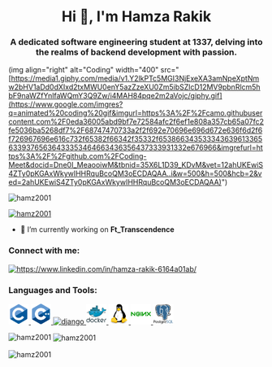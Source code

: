 <h1 align="center">Hi 👋, I'm Hamza Rakik</h1>
<h3 align="center">A dedicated software engineering student at 1337, delving into the realms of backend development with passion.</h3>

(img align="right" alt="Coding" width="400" src="[https://media1.giphy.com/media/v1.Y2lkPTc5MGI3NjExeXA3amNpeXptNmw2bHV1aDd0dXIxd2txMWU0enY5azZzeXU0Zm5ibSZlcD12MV9pbnRlcm5hbF9naWZfYnlfaWQmY3Q9Zw/i4MAH84pqe2m2aVojc/giphy.gif](https://www.google.com/imgres?q=animated%20coding%20gif&imgurl=https%3A%2F%2Fcamo.githubusercontent.com%2F0eda36005abd9bf7e72584afc2f6ef1e808a357cb65a07fc2fe5036ba5268df7%2F68747470733a2f2f692e70696e696d672e636f6d2f6f726967696e616c732f65382f66342f35332f65386634353334363961336563393765636433353464663436356437333931332e676966&imgrefurl=https%3A%2F%2Fgithub.com%2FCoding-Meet&docid=Dne0I_MeaooiwM&tbnid=35X6L1D39_KDvM&vet=12ahUKEwiS4ZTy0pKGAxWkywIHHRquBcoQM3oECDAQAA..i&w=500&h=500&hcb=2&ved=2ahUKEwiS4ZTy0pKGAxWkywIHHRquBcoQM3oECDAQAA)")

<p align="left"> <img src="https://komarev.com/ghpvc/?username=hamz2001&label=Profile%20views&color=0e75b6&style=flat" alt="hamz2001" /> </p>

<p align="left"> <a href="https://github.com/ryo-ma/github-profile-trophy"><img src="https://github-profile-trophy.vercel.app/?username=hamz2001" alt="hamz2001" /></a> </p>

- 🔭 I’m currently working on **Ft_Transcendence**

<h3 align="left">Connect with me:</h3>
<p align="left">
<a href="https://linkedin.com/in/https://www.linkedin.com/in/hamza-rakik-6164a01ab/" target="blank"><img align="center" src="https://raw.githubusercontent.com/rahuldkjain/github-profile-readme-generator/master/src/images/icons/Social/linked-in-alt.svg" alt="https://www.linkedin.com/in/hamza-rakik-6164a01ab/" height="30" width="40" /></a>
</p>

<h3 align="left">Languages and Tools:</h3>
<p align="left"> <a href="https://www.cprogramming.com/" target="_blank" rel="noreferrer"> <img src="https://raw.githubusercontent.com/devicons/devicon/master/icons/c/c-original.svg" alt="c" width="40" height="40"/> </a> <a href="https://www.w3schools.com/cpp/" target="_blank" rel="noreferrer"> <img src="https://raw.githubusercontent.com/devicons/devicon/master/icons/cplusplus/cplusplus-original.svg" alt="cplusplus" width="40" height="40"/> </a> <a href="https://www.djangoproject.com/" target="_blank" rel="noreferrer"> <img src="https://cdn.worldvectorlogo.com/logos/django.svg" alt="django" width="40" height="40"/> </a> <a href="https://www.docker.com/" target="_blank" rel="noreferrer"> <img src="https://raw.githubusercontent.com/devicons/devicon/master/icons/docker/docker-original-wordmark.svg" alt="docker" width="40" height="40"/> </a> <a href="https://www.linux.org/" target="_blank" rel="noreferrer"> <img src="https://raw.githubusercontent.com/devicons/devicon/master/icons/linux/linux-original.svg" alt="linux" width="40" height="40"/> </a> <a href="https://www.nginx.com" target="_blank" rel="noreferrer"> <img src="https://raw.githubusercontent.com/devicons/devicon/master/icons/nginx/nginx-original.svg" alt="nginx" width="40" height="40"/> </a> <a href="https://www.postgresql.org" target="_blank" rel="noreferrer"> <img src="https://raw.githubusercontent.com/devicons/devicon/master/icons/postgresql/postgresql-original-wordmark.svg" alt="postgresql" width="40" height="40"/> </a> </p>

<p><img align="left" src="https://github-readme-stats.vercel.app/api/top-langs?username=hamz2001&show_icons=true&locale=en&layout=compact" alt="hamz2001" /></p>

<p>&nbsp;<img align="center" src="https://github-readme-stats.vercel.app/api?username=hamz2001&show_icons=true&locale=en" alt="hamz2001" /></p>

<p><img align="center" src="https://github-readme-streak-stats.herokuapp.com/?user=hamz2001&" alt="hamz2001" /></p>
